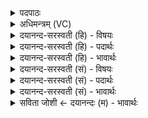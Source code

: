 <details><summary>पदपाठः</summary>

चि॒त्पति॒रिति॑ चि॒त्ऽपतिः॑। मा॒। पु॒ना॒तु। वा॒क्पति॒रिति॑ वाक्ऽपतिः॑। मा॒। पु॒ना॒तु॒। दे॒वः। मा॒। स॒वि॒ता। पु॒ना॒तु॒। अच्छि॑द्रेण। प॒वित्रे॑ण। सूर्य्य॑स्य। र॒श्मिभि॑रिति॑ र॒श्मिऽभिः॒। तस्य॑। ते॒। प॒वि॒त्र॒प॒त॒ इति॑ प॒वित्र॑ऽपते। प॒वित्र॑पूत॒स्येति॑ प॒वित्र॑ऽपूतस्य। यत्का॑म॒ इति॒ यत्ऽका॑मः। पुने। तत्। श॒के॒य॒म्। ४।
</details>

<details><summary>अधिमन्त्रम् (VC)</summary>

- परमात्मा देवता
- प्रजापतिर्ऋषिः
- निचृद् ब्राह्मी पङ्क्तिः
- पञ्चमः
</details>

<details><summary>दयानन्द-सरस्वती (हि) - विषयः</summary>

जिसने सूर्य्य आदि सब जगत् को बनाया है, वह परमात्मा हमारे लिये क्या-क्या करे, इस विषय का उपदेश अगले मन्त्र में किया है ॥
</details>

<details><summary>दयानन्द-सरस्वती (हि) - पदार्थः</summary>

पदार्थान्वयभाषाः -  हे (पवित्रपते) पवित्रता के पालन करनेहारे परमेश्वर ! (चित्पतिः) विज्ञान के स्वामी (वाक्पतिः) वाणी को निर्मल और (सविता) सब जगत् को उत्पन्न करनेवाले (देवः) दिव्य स्वरूप आप (पवित्रेण) शुद्ध करनेवाले (अच्छिद्रेण) अविनाशी विज्ञान वा (सूर्यस्य) सूर्य और प्राण के (रश्मिभिः) प्रकाश और गमनागमनों से (मा) मुझ और मेरे चित्त को (पुनातु) पवित्र कीजिये, (मा) मुझ और मेरी वाणी को (पुनातु) पवित्र कीजिये, (मा) मुझ तथा मेरे चक्षु को (पुनातु) पवित्र कीजिये, जिस (पवित्रपूतस्य) शुद्ध स्वाभाविक विज्ञान आदि गुणों से पवित्र (ते) आप की कृपा से (यत्कामः) जिस उत्तम कामनायुक्त मैं (पुने) पवित्र होता हूँ, जिस (ते) आपकी उपासना से (तत्) उस अत्युत्तम कर्म के करने को (शकेयम्) समर्थ होऊँ, उस आपकी सेवा मुझ को क्यों न करनी चाहिये ॥४॥
</details>

<details><summary>दयानन्द-सरस्वती (हि) - भावार्थः</summary>

भावार्थभाषाः -  मनुष्यों को उचित है कि जिस वेद के जानने वा पालन करनेवाले परमेश्वर ने वेदविद्या, पृथिवी, जल, वायु और सूर्य्य आदि शुद्धि करनेवाले पदार्थ प्रकाशित किये हैं, उसकी उपासना तथा पवित्र कर्मों के अनुष्ठान से मनुष्यों को पूर्ण कामना और पवित्रता का सम्पादन अवश्य करना चाहिये ॥४॥
</details>

<details><summary>दयानन्द-सरस्वती (सं) - विषयः</summary>

येन सूर्य्यादिकं जगद्रचितं सोऽस्मदर्थं किं किं कुर्य्यादित्युपदिश्यते ॥
</details>

<details><summary>दयानन्द-सरस्वती (सं) - पदार्थः</summary>

पदार्थान्वयभाषाः -  हे पवित्रपते परमात्मन् चित्पतिर्वाक्पतिः सविता देवो भवान् पवित्रेणाच्छिद्रेण विज्ञानेन सूर्यस्य रश्मिभिश्च मा मां मम चित्तं च पुनातु। मा मां मम वाचं च पुनातु। मा मां मम चक्षुश्च पुनातु। यस्य पवित्रपूतस्य कृपया यत्कामोऽहं पुने पवित्रो भवामि। यस्य ते तवोपासनया पवित्रं कर्म कर्त्तुं शक्नुयाम्, तस्य सेवा कर्तुं योग्या मे कथं न भवेत् ॥४॥
</details>

<details><summary>दयानन्द-सरस्वती (सं) - भावार्थः</summary>

भावार्थभाषाः -  मनुष्यैर्येन वेदविज्ञात्रा पत्या परमेश्वरेण विद्याभूजलवायुसूर्य्यादयः शुद्धिकारकाः पदार्थाः प्रकाशितास्तस्योपासना पवित्रकर्मानुष्ठानाभ्यां मनुष्यैः पूर्णकामः पवित्रता च कार्य्या ॥४॥
</details>

<details><summary>सविता जोशी ← दयानन्दः (म) - भावार्थः</summary>

भावार्थभाषाः -  परमेश्वर हा वेद जाणणारा व सर्वांचे पालन करणारा असून, त्याने वेदविद्या व पृथ्वी, जल, वायू, सूर्य, इत्यादी शुद्धी करणारे पदार्थ निर्माण केलेले आहेत. तेव्हा माणसांनी परमेश्वराची उपासना करावी व पवित्र कर्म करून कामना पूर्ण कराव्यात व पवित्र बनावे.
</details>
